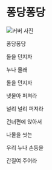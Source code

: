 # 퐁당퐁당

![커버 사진](./cover.png)

퐁당퐁당

돌을 던지자

누나 몰래

돌을 던지자

냇물아 퍼져라

널리 널리 퍼져라

건너편에 앉아서

나물을 씻는

우리 누나 손등을

간질여 주어라

